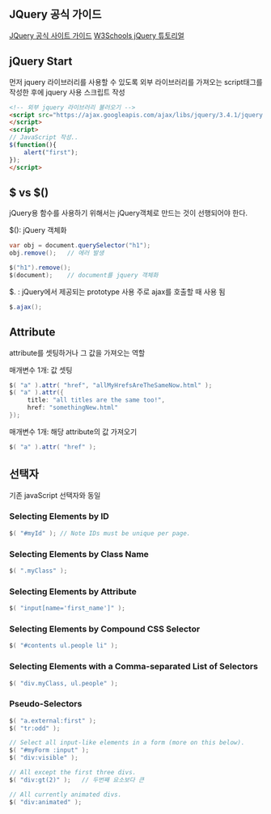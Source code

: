 ## JQuery 공식 가이드

[JQuery 공식 사이트 가이드](https://learn.jquery.com/)
[W3Schools jQuery 튜토리얼](https://www.w3schools.com/jquery/default.asp)

## jQuery Start

먼저 jquery 라이브러리를 사용할 수 있도록 외부 라이브러리를 가져오는 script태그를 작성한 후에 jquery 사용 스크립트 작성

```HTML
<!-- 외부 jquery 라이브러리 불러오기 -->
<script src="https://ajax.googleapis.com/ajax/libs/jquery/3.4.1/jquery.min.js">
</script>
<script>
// JavaScript 작성..
$(function(){
	alert("first");
});
</script>
```

## $ vs $()

jQuery용 함수를 사용하기 위해서는 jQuery객체로 만드는 것이 선행되어야 한다.

$(): jQuery 객체화
```JAVA
var obj = document.querySelector("h1");
obj.remove();	// 에러 발생
```
```JAVA
$("h1").remove();
$(document);	// document를 jquery 객체화
```

$. : jQuery에서 제공되는 prototype 사용
주로 ajax를 호출할 때 사용 됨
```JAVA
$.ajax();
```

## Attribute
attribute를 셋팅하거나 그 값을 가져오는 역할

매개변수 1개: 값 셋팅
```JAVA
$( "a" ).attr( "href", "allMyHrefsAreTheSameNow.html" );
$( "a" ).attr({
	 title: "all titles are the same too!",
	 href: "somethingNew.html"
});
```

매개변수 1개: 해당 attribute의 값 가져오기
```JAVA
$( "a" ).attr( "href" );
```

## 선택자

기존 javaScript 선택자와 동일

### Selecting Elements by ID

```JAVA
$( "#myId" ); // Note IDs must be unique per page.
```

### Selecting Elements by Class Name
```JAVA
$( ".myClass" );
```
### Selecting Elements by Attribute
```JAVA
$( "input[name='first_name']" );
```

### Selecting Elements by Compound CSS Selector
```JAVA
$( "#contents ul.people li" );
```
### Selecting Elements with a Comma-separated List of Selectors

```JAVA
$( "div.myClass, ul.people" );
```

### Pseudo-Selectors

```JAVA
$( "a.external:first" );
$( "tr:odd" );

// Select all input-like elements in a form (more on this below).
$( "#myForm :input" );
$( "div:visible" );

// All except the first three divs.
$( "div:gt(2)" );	// 두번째 요소보다 큰

// All currently animated divs.
$( "div:animated" );
```
<!--stackedit_data:
eyJoaXN0b3J5IjpbNzU3ODA3MjQ5XX0=
-->